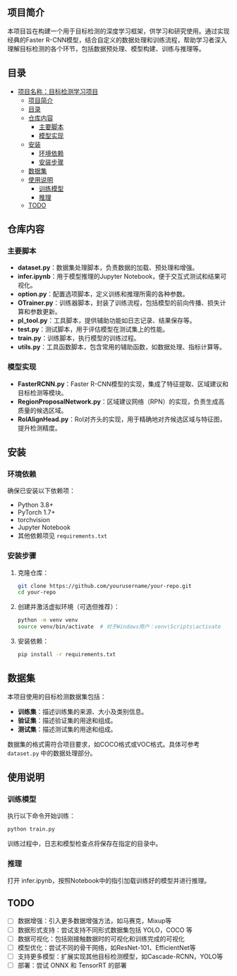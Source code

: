 ## 项目简介

本项目旨在构建一个用于目标检测的深度学习框架，供学习和研究使用。通过实现经典的Faster R-CNN模型，结合自定义的数据处理和训练流程，帮助学习者深入理解目标检测的各个环节，包括数据预处理、模型构建、训练与推理等。

## 目录

- [项目名称：目标检测学习项目](#项目名称目标检测学习项目)
  - [项目简介](#项目简介)
  - [目录](#目录)
  - [仓库内容](#仓库内容)
    - [主要脚本](#主要脚本)
    - [模型实现](#模型实现)
  - [安装](#安装)
    - [环境依赖](#环境依赖)
    - [安装步骤](#安装步骤)
  - [数据集](#数据集)
  - [使用说明](#使用说明)
    - [训练模型](#训练模型)
    - [推理](#推理)
  - [TODO](#todo)

## 仓库内容

### 主要脚本

- **dataset.py**：数据集处理脚本，负责数据的加载、预处理和增强。
- **infer.ipynb**：用于模型推理的Jupyter Notebook，便于交互式测试和结果可视化。
- **option.py**：配置选项脚本，定义训练和推理所需的各种参数。
- **OTrainer.py**：训练器脚本，封装了训练流程，包括模型的前向传播、损失计算和参数更新。
- **pl_tool.py**：工具脚本，提供辅助功能如日志记录、结果保存等。
- **test.py**：测试脚本，用于评估模型在测试集上的性能。
- **train.py**：训练脚本，执行模型的训练过程。
- **utils.py**：工具函数脚本，包含常用的辅助函数，如数据处理、指标计算等。

### 模型实现

- **FasterRCNN.py**：Faster R-CNN模型的实现，集成了特征提取、区域建议和目标检测等模块。
- **RegionProposalNetwork.py**：区域建议网络（RPN）的实现，负责生成高质量的候选区域。
- **RoIAlignHead.py**：RoI对齐头的实现，用于精确地对齐候选区域与特征图，提升检测精度。

## 安装

### 环境依赖

确保已安装以下依赖项：

- Python 3.8+
- PyTorch 1.7+
- torchvision
- Jupyter Notebook
- 其他依赖项见 `requirements.txt`

### 安装步骤

1. 克隆仓库：

    ```bash
    git clone https://github.com/yourusername/your-repo.git
    cd your-repo
    ```

2. 创建并激活虚拟环境（可选但推荐）：

    ```bash
    python -m venv venv
    source venv/bin/activate  # 对于Windows用户：venv\Scripts\activate
    ```

3. 安装依赖：

    ```bash
    pip install -r requirements.txt
    ```

## 数据集

本项目使用的目标检测数据集包括：

- **训练集**：描述训练集的来源、大小及类别信息。
- **验证集**：描述验证集的用途和组成。
- **测试集**：描述测试集的用途和组成。

数据集的格式需符合项目要求，如COCO格式或VOC格式。具体可参考 `dataset.py` 中的数据处理部分。

## 使用说明

### 训练模型

执行以下命令开始训练：

```bash
python train.py
```
训练过程中，日志和模型检查点将保存在指定的目录中。

### 推理
打开 infer.ipynb，按照Notebook中的指引加载训练好的模型并进行推理。

## TODO
- [ ] 数据增强：引入更多数据增强方法，如马赛克，Mixup等
- [ ] 数据形式支持：尝试支持不同形式数据集包括 YOLO，COCO 等
- [ ] 数据可视化：包括刚接触数据时的可视化和训练完成的可视化
- [ ] 模型优化：尝试不同的骨干网络，如ResNet-101、EfficientNet等
- [ ] 支持更多模型：扩展实现其他目标检测模型，如Cascade-RCNN，YOLO等
- [ ] 部署：尝试 ONNX 和 TensorRT 的部署
